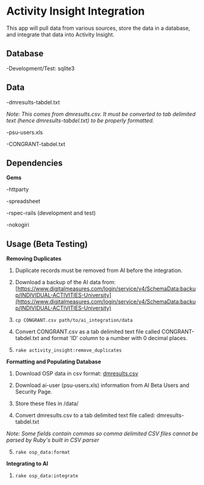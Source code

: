 # Activity Insight Integration

This app will pull data from various sources, store the data in a database, and integrate that data into Activity Insight.

## Database

  -Development/Test: sqlite3

## Data

  -dmresults-tabdel.txt   

  *Note: This comes from dmresults.csv.  It must be converted to tab delimited text (hence dmresults-tabdel.txt) to be properly formatted.* 

  -psu-users.xls

  -CONGRANT-tabdel.txt

## Dependencies

**Gems**

  -httparty

  -spreadsheet

  -rspec-rails (development and test)

  -nokogiri

## Usage (Beta Testing)

**Removing Duplicates**

  1. Duplicate records must be removed from AI before the integration.

  2. Download a backup of the AI data from: [https://www.digitalmeasures.com/login/service/v4/SchemaData:backup/INDIVIDUAL-ACTIVITIES-University](https://www.digitalmeasures.com/login/service/v4/SchemaData:backup/INDIVIDUAL-ACTIVITIES-University)

  3. `cp CONGRANT.csv path/to/ai_integration/data`

  4. Convert CONGRANT.csv as a tab delimited text file called CONGRANT-tabdel.txt and format 'ID' column to a number with 0 decimal places.

  5. `rake activity_insight:remove_duplicates`

**Formatting and Populating Database**
  1. Download OSP data in csv format: [dmresults.csv](https://service.sims.psu.edu/digitalmeasures/dmresults.csv)

  2. Download ai-user (psu-users.xls) information from AI Beta Users and Security Page. 

  3. Store these files in /data/

  4. Convert dmresults.csv to a tab delimited text file called: dmresults-tabdel.txt 

  *Note: Some fields contain commas so comma delimited CSV files cannot be parsed by Ruby's built in CSV parser*

  5. `rake osp_data:format`

**Integrating to AI**

  1. `rake osp_data:integrate`

